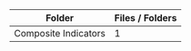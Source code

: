 | Folder               |   Files / Folders |
|----------------------|-------------------|
| Composite Indicators |                 1 |
